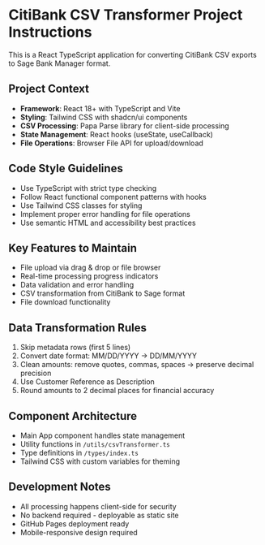 <!-- Use this file to provide workspace-specific custom instructions to Copilot. For more details, visit https://code.visualstudio.com/docs/copilot/copilot-customization#_use-a-githubcopilotinstructionsmd-file -->

# CitiBank CSV Transformer Project Instructions

This is a React TypeScript application for converting CitiBank CSV exports to Sage Bank Manager format.

## Project Context
- **Framework**: React 18+ with TypeScript and Vite
- **Styling**: Tailwind CSS with shadcn/ui components
- **CSV Processing**: Papa Parse library for client-side processing
- **State Management**: React hooks (useState, useCallback)
- **File Operations**: Browser File API for upload/download

## Code Style Guidelines
- Use TypeScript with strict type checking
- Follow React functional component patterns with hooks
- Use Tailwind CSS classes for styling
- Implement proper error handling for file operations
- Use semantic HTML and accessibility best practices

## Key Features to Maintain
- File upload via drag & drop or file browser
- Real-time processing progress indicators
- Data validation and error handling
- CSV transformation from CitiBank to Sage format
- File download functionality

## Data Transformation Rules
1. Skip metadata rows (first 5 lines)
2. Convert date format: MM/DD/YYYY → DD/MM/YYYY
3. Clean amounts: remove quotes, commas, spaces → preserve decimal precision
4. Use Customer Reference as Description
5. Round amounts to 2 decimal places for financial accuracy

## Component Architecture
- Main App component handles state management
- Utility functions in `/utils/csvTransformer.ts`
- Type definitions in `/types/index.ts`
- Tailwind CSS with custom variables for theming

## Development Notes
- All processing happens client-side for security
- No backend required - deployable as static site
- GitHub Pages deployment ready
- Mobile-responsive design required
